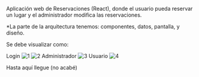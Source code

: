 Aplicación web de Reservaciones (React), donde el usuario pueda reservar un lugar y el administrador modifica las reservaciones.

*La parte de la arquitectura tenemos: componentes, datos, pantalla, y diseño.

Se debe visualizar como: 

Login
![1](https://user-images.githubusercontent.com/38771875/175853218-288cc56b-a7cd-489d-a4c9-eb700a6f1f7f.PNG)
![2](https://user-images.githubusercontent.com/38771875/175853330-880432c4-ddd4-4719-8cad-3cd9ead1996e.PNG)
Administrador
![3](https://user-images.githubusercontent.com/38771875/175853334-31eba575-4bb2-4955-9738-457231040ed6.PNG)
Usuario
![4](https://user-images.githubusercontent.com/38771875/175853341-239a2d3c-dcd5-4de9-9c61-19a59a744a6e.PNG)

Hasta aquí llegue (no acabé)

